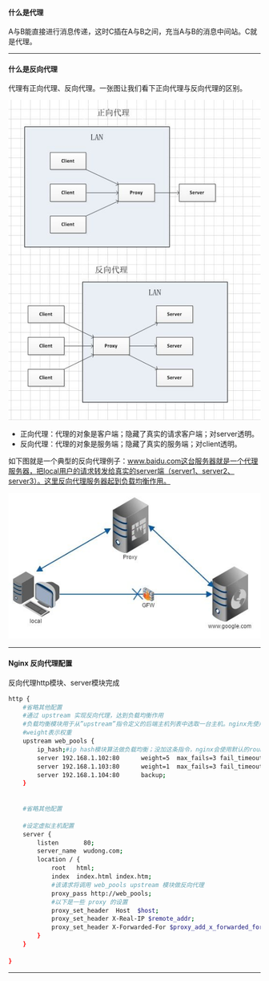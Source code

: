 #### 什么是代理
A与B能直接进行消息传递，这时C插在A与B之间，充当A与B的消息中间站。C就是代理。

---

#### 什么是反向代理
代理有正向代理、反向代理。一张图让我们看下正向代理与反向代理的区别。

![image](/assets/images/reverse-proxy-1.jpg)

- 正向代理：代理的对象是客户端；隐藏了真实的请求客户端；对server透明。
- 反向代理：代理的对象是服务端；隐藏了真实的服务端；对client透明。

如下图就是一个典型的反向代理例子：www.baidu.com这台服务器就是一个代理服务器，把local用户的请求转发给真实的server端（server1、server2、server3）。这里反向代理服务器起到负载均衡作用。

![image](/assets/images/reverse-proxy-2.jpg)

---

#### Nginx 反向代理配置
反向代理http模块、server模块完成
```bash
http {
    #省略其他配置
    #通过 upstream 实现反向代理，达到负载均衡作用
    #负载均衡模块用于从”upstream”指令定义的后端主机列表中选取一台主机。nginx先使用负载均衡模块找到一台主机，再使用upstream模块实现与这台主机的交互，起到分发作用。
    #weight表示权重
    upstream web_pools {
        ip_hash;#ip hash模块算法做负载均衡；没加这条指令，nginx会使用默认的round robin轮循负载均衡模块
        server 192.168.1.102:80      weight=5  max_fails=3 fail_timeout=3;
        server 192.168.1.103:80      weight=1  max_fails=3 fail_timeout=3;
        server 192.168.1.104:80      backup;
    }


    #省略其他配置
    
    #设定虚拟主机配置 
    server {
        listen       80;
        server_name  wudong.com;
        location / {
            root   html;
            index  index.html index.htm;
            #该请求将调用 web_pools upstream 模块做反向代理
            proxy_pass http://web_pools;
            #以下是一些 proxy 的设置
            proxy_set_header  Host  $host;
            proxy_set_header X-Real-IP $remote_addr;
            proxy_set_header X-Forwarded-For $proxy_add_x_forwarded_for;
        }
    }

}
```

---
